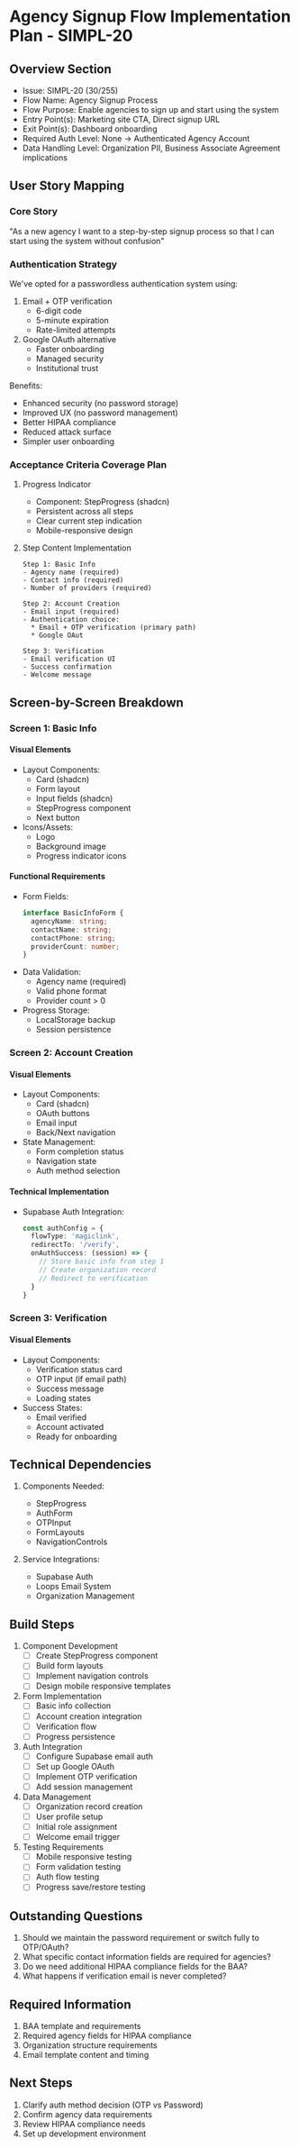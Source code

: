 # Agency Signup Flow Implementation Plan - SIMPL-20

## Overview Section
- Issue: SIMPL-20 (30/255)
- Flow Name: Agency Signup Process
- Flow Purpose: Enable agencies to sign up and start using the system
- Entry Point(s): Marketing site CTA, Direct signup URL
- Exit Point(s): Dashboard onboarding
- Required Auth Level: None → Authenticated Agency Account
- Data Handling Level: Organization PII, Business Associate Agreement implications

## User Story Mapping
### Core Story
"As a new agency I want to a step-by-step signup process so that I can start using the system without confusion"

### Authentication Strategy
We've opted for a passwordless authentication system using:
1. Email + OTP verification
   - 6-digit code
   - 5-minute expiration
   - Rate-limited attempts
2. Google OAuth alternative
   - Faster onboarding
   - Managed security
   - Institutional trust

Benefits:
- Enhanced security (no password storage)
- Improved UX (no password management)
- Better HIPAA compliance
- Reduced attack surface
- Simpler user onboarding

### Acceptance Criteria Coverage Plan
1. Progress Indicator
   - Component: StepProgress (shadcn)
   - Persistent across all steps
   - Clear current step indication
   - Mobile-responsive design

2. Step Content Implementation
   ```
   Step 1: Basic Info
   - Agency name (required)
   - Contact info (required)
   - Number of providers (required)
   
   Step 2: Account Creation
   - Email input (required)
   - Authentication choice:
     * Email + OTP verification (primary path)
     * Google OAut
   
   Step 3: Verification
   - Email verification UI
   - Success confirmation
   - Welcome message
   ```

## Screen-by-Screen Breakdown

### Screen 1: Basic Info
#### Visual Elements
- Layout Components:
  - Card (shadcn)
  - Form layout
  - Input fields (shadcn)
  - StepProgress component
  - Next button
- Icons/Assets:
  - Logo
  - Background image
  - Progress indicator icons

#### Functional Requirements
- Form Fields:
  ```typescript
  interface BasicInfoForm {
    agencyName: string;
    contactName: string;
    contactPhone: string;
    providerCount: number;
  }
  ```
- Data Validation:
  - Agency name (required)
  - Valid phone format
  - Provider count > 0
- Progress Storage:
  - LocalStorage backup
  - Session persistence

### Screen 2: Account Creation
#### Visual Elements
- Layout Components:
  - Card (shadcn)
  - OAuth buttons
  - Email input
  - Back/Next navigation
- State Management:
  - Form completion status
  - Navigation state
  - Auth method selection

#### Technical Implementation
- Supabase Auth Integration:
  ```typescript
  const authConfig = {
    flowType: 'magiclink',
    redirectTo: '/verify',
    onAuthSuccess: (session) => {
      // Store basic info from step 1
      // Create organization record
      // Redirect to verification
    }
  }
  ```

### Screen 3: Verification
#### Visual Elements
- Layout Components:
  - Verification status card
  - OTP input (if email path)
  - Success message
  - Loading states
- Success States:
  - Email verified
  - Account activated
  - Ready for onboarding

## Technical Dependencies
1. Components Needed:
   - StepProgress
   - AuthForm
   - OTPInput
   - FormLayouts
   - NavigationControls

2. Service Integrations:
   - Supabase Auth
   - Loops Email System
   - Organization Management

## Build Steps

1. Component Development
   - [ ] Create StepProgress component
   - [ ] Build form layouts
   - [ ] Implement navigation controls
   - [ ] Design mobile responsive templates

2. Form Implementation
   - [ ] Basic info collection
   - [ ] Account creation integration
   - [ ] Verification flow
   - [ ] Progress persistence

3. Auth Integration
   - [ ] Configure Supabase email auth
   - [ ] Set up Google OAuth
   - [ ] Implement OTP verification
   - [ ] Add session management

4. Data Management
   - [ ] Organization record creation
   - [ ] User profile setup
   - [ ] Initial role assignment
   - [ ] Welcome email trigger

5. Testing Requirements
   - [ ] Mobile responsive testing
   - [ ] Form validation testing
   - [ ] Auth flow testing
   - [ ] Progress save/restore testing

## Outstanding Questions
1. Should we maintain the password requirement or switch fully to OTP/OAuth?
2. What specific contact information fields are required for agencies?
3. Do we need additional HIPAA compliance fields for the BAA?
4. What happens if verification email is never completed?

## Required Information
1. BAA template and requirements
2. Required agency fields for HIPAA compliance
3. Organization structure requirements
4. Email template content and timing

## Next Steps
1. Clarify auth method decision (OTP vs Password)
2. Confirm agency data requirements
3. Review HIPAA compliance needs
4. Set up development environment